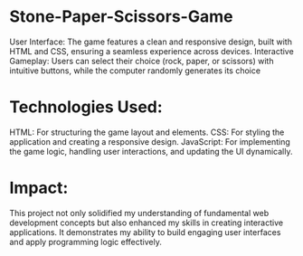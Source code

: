 # Stone-Paper-Scissors-Game
User Interface: The game features a clean and responsive design, built with HTML and CSS, ensuring a seamless experience across devices. Interactive Gameplay: Users can select their choice (rock, paper, or scissors) with intuitive buttons, while the computer randomly generates its choice


# Technologies Used:

HTML: For structuring the game layout and elements.
CSS: For styling the application and creating a responsive design.
JavaScript: For implementing the game logic, handling user interactions, and updating the UI dynamically.

# Impact:

This project not only solidified my understanding of fundamental web development concepts but also enhanced my skills in creating interactive applications. It demonstrates my ability to build engaging user interfaces and apply programming logic effectively.
